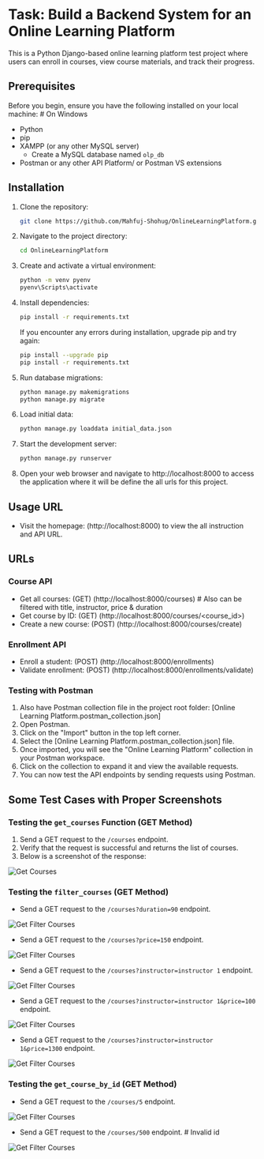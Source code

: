 # Task: Build a Backend System for an Online Learning Platform

This is a Python Django-based online learning platform test project where users can enroll in courses, view course materials, and track their progress.

## Prerequisites

Before you begin, ensure you have the following installed on your local machine: # On Windows

- Python
- pip
- XAMPP (or any other MySQL server)
  - Create a MySQL database named `olp_db`
- Postman or any other API Platform/ or Postman VS extensions

## Installation

1. Clone the repository:

    ```bash
    git clone https://github.com/Mahfuj-Shohug/OnlineLearningPlatform.git
    ```

2. Navigate to the project directory:

    ```bash
    cd OnlineLearningPlatform
    ```

3. Create and activate a virtual environment:

    ```bash
    python -m venv pyenv
    pyenv\Scripts\activate  
    ```

4. Install dependencies:

    ```bash
    pip install -r requirements.txt
    ```

    If you encounter any errors during installation, upgrade pip and try again:

    ```bash
    pip install --upgrade pip
    pip install -r requirements.txt
    ```

5. Run database migrations:

    ```bash
    python manage.py makemigrations
    python manage.py migrate
    ```

6. Load initial data:

    ```bash
    python manage.py loaddata initial_data.json
    ```

7. Start the development server:

    ```bash
    python manage.py runserver
    ```

8. Open your web browser and navigate to http://localhost:8000 to access the application where it will be define the all urls for this project.

## Usage URL

- Visit the homepage: (http://localhost:8000) to view the all instruction and API URL.

## URLs

### Course API
- Get all courses: (GET) (http://localhost:8000/courses)  # Also can be filtered with title, instructor, price & duration
- Get course by ID: (GET) (http://localhost:8000/courses/<course_id>)
- Create a new course: (POST) (http://localhost:8000/courses/create)

### Enrollment API
- Enroll a student: (POST) (http://localhost:8000/enrollments)
- Validate enrollment: (POST) (http://localhost:8000/enrollments/validate)

### Testing with Postman

1. Also have Postman collection file in the project root folder: [Online Learning Platform.postman_collection.json]
2. Open Postman.
3. Click on the "Import" button in the top left corner.
4. Select the [Online Learning Platform.postman_collection.json] file.
5. Once imported, you will see the "Online Learning Platform" collection in your Postman workspace.
6. Click on the collection to expand it and view the available requests.
7. You can now test the API endpoints by sending requests using Postman.


## Some Test Cases with Proper Screenshots

### Testing the `get_courses` Function (GET Method)

1. Send a GET request to the `/courses` endpoint.
2. Verify that the request is successful and returns the list of courses.
3. Below is a screenshot of the response:

![Get Courses](./screenshots/get_courses.png)

### Testing the `filter_courses` (GET Method)

- Send a GET request to the `/courses?duration=90` endpoint.

![Get Filter Courses](./screenshots/filter_courses.png)

- Send a GET request to the `/courses?price=150` endpoint.

![Get Filter Courses](./screenshots/filter_courses2.png)

- Send a GET request to the `/courses?instructor=instructor 1` endpoint.

![Get Filter Courses](./screenshots/filter_courses3.png)

- Send a GET request to the `/courses?instructor=instructor 1&price=100` endpoint.

![Get Filter Courses](./screenshots/filter_courses4.png)

- Send a GET request to the `/courses?instructor=instructor 1&price=1300` endpoint.

![Get Filter Courses](./screenshots/filter_courses5.png)


### Testing the `get_course_by_id` (GET Method)

- Send a GET request to the `/courses/5` endpoint.

![Get Filter Courses](./screenshots/get_course_by_id.png)

- Send a GET request to the `/courses/500` endpoint. # Invalid id

![Get Filter Courses](./screenshots/get_course_by_id2.png)

